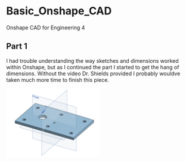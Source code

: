 # Basic_Onshape_CAD
Onshape CAD for Engineering 4

## Part 1 
I had trouble understanding the way sketches and dimensions worked within Onshape, but as I continued the part I started to get the hang of dimensions. Without the video Dr. Shields provided I probably wouldve taken much more time to finish this piece.

<img src="Media/Caster_Part_1.png" width="250">



